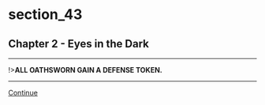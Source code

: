 
# section_43

## Chapter 2 - Eyes in the Dark

---

!>**ALL OATHSWORN GAIN A DEFENSE TOKEN.** 

---

[Continue](output/chapter2/section_86.md)


